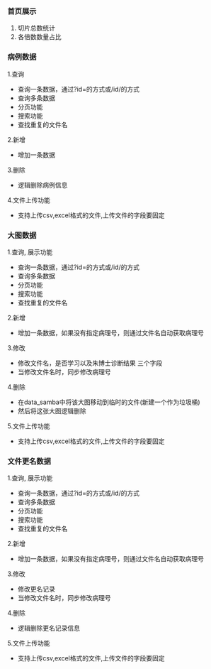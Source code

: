 ### 首页展示
1. 切片总数统计
2. 各倍数数量占比

### 病例数据
1.查询
- 查询一条数据，通过?id=的方式或/id/的方式
- 查询多条数据
- 分页功能
- 搜索功能
- 查找重复的文件名

2.新增
- 增加一条数据

3.删除
- 逻辑删除病例信息

4.文件上传功能
- 支持上传csv,excel格式的文件,上传文件的字段要固定

### 大图数据
1.查询, 展示功能
- 查询一条数据，通过?id=的方式或/id/的方式
- 查询多条数据
- 分页功能
- 搜索功能
- 查找重复的文件名

2.新增
- 增加一条数据，如果没有指定病理号，则通过文件名自动获取病理号

3.修改
- 修改文件名，是否学习以及朱博士诊断结果 三个字段
- 当修改文件名时，同步修改病理号

4.删除
- 在data_samba中将该大图移动到临时的文件(新建一个作为垃圾桶)
- 然后将这张大图逻辑删除

5.文件上传功能
- 支持上传csv,excel格式的文件,上传文件的字段要固定

### 文件更名数据
1.查询, 展示功能
- 查询一条数据，通过?id=的方式或/id/的方式
- 查询多条数据
- 分页功能
- 搜索功能
- 查找重复的文件名

2.新增
- 增加一条数据，如果没有指定病理号，则通过文件名自动获取病理号

3.修改
- 修改更名记录
- 当修改文件名时，同步修改病理号

4.删除
- 逻辑删除更名记录信息

5.文件上传功能
- 支持上传csv,excel格式的文件,上传文件的字段要固定
